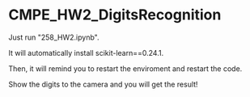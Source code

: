 # CMPE_HW2_DigitsRecognition
Just run "258_HW2.ipynb".

It will automatically install scikit-learn==0.24.1.

Then, it will remind you to restart the enviroment and restart the code.

Show the digits to the camera and you will get the result!
